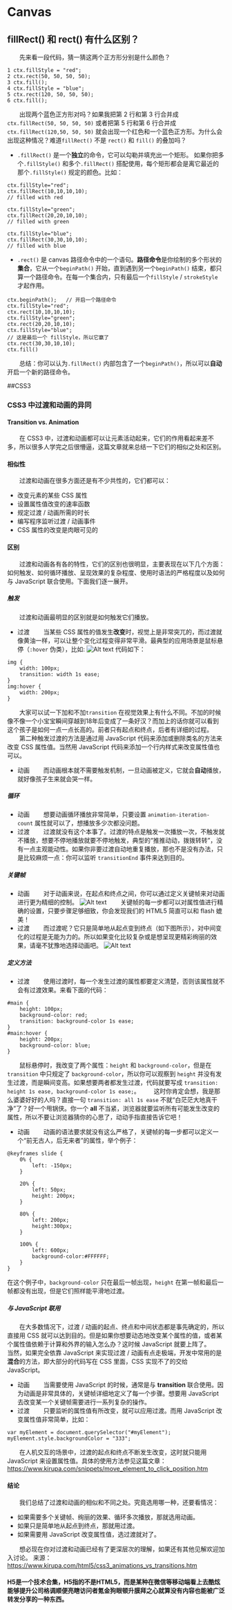 # Canvas
## fillRect() 和 rect() 有什么区别？
&emsp;&emsp;先来看一段代码，猜一猜这两个正方形分别是什么颜色？
```
1 ctx.fillStyle = "red";
2 ctx.rect(50, 50, 50, 50);
3 ctx.fill();
4 ctx.fillStyle = "blue";
5 ctx.rect(120, 50, 50, 50);
6 ctx.fill(); 
```
&emsp;&emsp;出现两个蓝色正方形对吗？如果我把第 2 行和第 3 行合并成 `ctx.fillRect(50, 50, 50, 50)` 或者把第 5 行和第 6 行合并成 `ctx.fillRect(120,50, 50, 50)` 就会出现一个红色和一个蓝色正方形。为什么会出现这种情况？难道`fillRect()` 不是 `rect()` 和 `fill()` 的叠加吗？
- `.fillRect()` 是一个**独立**的命令，它可以勾勒并填充出一个矩形。
如果你把多个`.fillStyle()` 和多个`.fillRect()` 搭配使用，每个矩形都会是离它最近的那个`.fillStyle()` 规定的颜色。比如：
```
ctx.fillStyle="red";
ctx.fillRect(10,10,10,10);  
// filled with red

ctx.fillStyle="green";
ctx.fillRect(20,20,10,10);  
// filled with green

ctx.fillStyle="blue";
ctx.fillRect(30,30,10,10);  
// filled with blue
```
- `.rect()` 是 canvas 路径命令中的一个语句。**路径命令**是你绘制的多个形状的**集合**，它从一个`beginPath()` 开始，直到遇到另一个`beginPath()` 结束，都只算一个路径命令。在每一个集合内，只有最后一个`fillStyle` / `strokeStyle` 才起作用。
```
ctx.beginPath();   // 开启一个路径命令
ctx.fillStyle="red";
ctx.rect(10,10,10,10);
ctx.fillStyle="green";
ctx.rect(20,20,10,10);
ctx.fillStyle="blue";
// 这是最后一个 fillStyle，所以它赢了
ctx.rect(30,30,10,10); 
ctx.fill()
```
&emsp;&emsp;总结：你可以认为`.fillRect()` 内部包含了一个`beginPath()`，所以可以**自动**开启一个新的路径命令。


##CSS3
### CSS3 中过渡和动画的异同
#### Transition vs. Animation
&emsp;&emsp;在 CSS3 中，过渡和动画都可以让元素活动起来，它们的作用看起来差不多，所以很多人学完之后很懵逼，这篇文章就来总结一下它们的相似之处和区别。
#### 相似性
&emsp;&emsp;过渡和动画在很多方面还是有不少共性的，它们都可以：
- 改变元素的某些 CSS 属性
- 设置属性值改变的速率函数
- 规定过渡 / 动画所需的时长
- 编写程序监听过渡 / 动画事件
- CSS 属性的改变是肉眼可见的
#### 区别
&emsp;&emsp;过渡和动画各有各的特性，它们的区别也很明显，主要表现在以下几个方面：如何触发、如何循环播放、呈现效果的复杂程度、使用时语法的严格程度以及如何与 JavaScript 联合使用。下面我们逐一展开。
##### 触发
&emsp;&emsp;过渡和动画最明显的区别就是如何触发它们播放。
- 过渡
&emsp;&emsp;当某些 CSS 属性的值发生**改变**时，视觉上是非常突兀的，而过渡就像黄油一样，可以让整个变化过程变得非常平滑。最典型的应用场景是鼠标悬停（`:hover` 伪类），比如:
![Alt text](./making_smaller_larger.png)
代码如下：
```
img {
	width: 100px;
	transition: width 1s ease;
}
img:hover {
	width: 200px;
}
```
&emsp;&emsp;大家可以试一下加和不加`transition` 在视觉效果上有什么不同。不加的时候像不像一个小宝宝瞬间穿越到18年后变成了一条好汉？而加上的话你就可以看到这个孩子是如何一点一点长高的。前者只有起点和终点，后者有详细的过程。
&emsp;&emsp;第二种触发过渡的方法是通过用 JavaScript 代码来添加或删除类名的方法来改变 CSS 属性值。当然用 JavaScript 代码来添加一个行内样式来改变属性值也可以。
- 动画
&emsp;&emsp;而动画根本就不需要触发机制，一旦动画被定义，它就会**自动**播放，就好像孩子生来就会哭一样。
##### 循环
- 动画
&emsp;&emsp;想要动画循环播放非常简单，只要设置 `animation-iteration-count` 属性就可以了，想播放多少次都没问题。
- 过渡
&emsp;&emsp;过渡就没有这个本事了。过渡的特点是触发一次播放一次，不触发就不播放，想要不停地播放就要不停地触发，典型的“推推动动，拨拨转转”，没有一点主观能动性。如果你非要过渡自动地重复播放，那也不是没有办法，只是比较麻烦一点：你可以监听 `transitionEnd` 事件来达到目的。
##### 关键帧
- 动画
&emsp;&emsp;对于动画来说，在起点和终点之间，你可以通过定义关键帧来对动画进行更为精细的控制。
![Alt text](./start_end_animation.png)
&emsp;&emsp;关键帧的每一步都可以对属性值进行精确的设置，只要步骤足够细致，你会发现我们的 HTML5 简直可以和 flash 媲美！
- 过渡
&emsp;&emsp;而过渡呢？它只是简单地从起点变到终点（如下图所示），对中间变化的过程是无能为力的。所以如果变化比较复杂或是想呈现更精彩绚丽的效果，请毫不犹豫地选择动画吧。
![Alt text](./1545618423956.png)
##### 定义方法
- 过渡
&emsp;&emsp;使用过渡时，每一个发生过渡的属性都要定义清楚，否则该属性就不会有过渡效果。来看下面的代码：
```
#main {
	height: 100px;
	background-color: red;
	transition: background-color 1s ease;
}
#main:hover {
	height: 200px;
	background-color: blue;
}
```
&emsp;&emsp;鼠标悬停时，我改变了两个属性：`height` 和 `background-color`，但是在 `transition` 中只规定了 `background-color`，所以你可以观察到 `height` 并没有发生过渡，而是瞬间变高。如果想要两者都发生过渡，代码就要写成 `transition: height 1s ease, background-color 1s ease;`。
&emsp;&emsp;这时你肯定会想，我是那么婆婆好好的人吗？直接一句 `transition: all 1s ease` 不就“白茫茫大地真干净”了？好一个甩锅侠。你一个 **all** 不当紧，浏览器就要监听所有可能发生改变的属性，所以不要让浏览器猜你的心思了，动动手指直接告诉它吧！
- 动画
&emsp;&emsp;动画的语法要求就没有这么严格了，关键帧的每一步都可以定义一个“前无古人，后无来者”的属性，举个例子：
```
@keyframes slide {
	0% { 
        left: -150px;
    } 
 
    20% { 
        left: 50px; 
        height: 200px;
    } 
 
    80% { 
        left: 200px; 
        height:300px;
    } 
 
    100% { 
        left: 600px; 
        background-color:#FFFFFF;
    } 
}
```
在这个例子中，`background-color` 只在最后一帧出现，`height` 在第一帧和最后一帧都没有出现，但是它们照样能平滑地过渡。

##### 与 JavaScript 联用
&emsp;&emsp;在大多数情况下，过渡 / 动画的起点、终点和中间状态都是事先确定的，所以直接用 CSS 就可以达到目的。但是如果你想要动态地改变某个属性的值，或者某个属性值依赖于计算和外界的输入怎么办？这时候 JavaScript 就要上阵了。
&emsp;&emsp;当然，如果完全依靠  JavaScript  来实现过渡 / 动画有点走极端，开发中常用的是**混合**的方法，即大部分的代码写在 CSS 里面，CSS 实现不了的交给 JavaScript。
- 动画
&emsp;&emsp;当需要使用 JavaScript 的时候，通常是与 **transition** 联合使用。因为动画是非常具体的，关键帧详细地定义了每一个步骤。想要用 JavaScript 去改变某一个关键帧需要进行一系列复杂的操作。
- 过渡
&emsp;&emsp;只要监听的属性值有所改变，就可以应用过渡。而用 JavaScript 改变属性值非常简单，比如：
```
var myElement = document.querySelector("#myElement");
myElement.style.backgroundColor = "333";
```
&emsp;&emsp;在人机交互的场景中，过渡的起点和终点不断发生改变，这时就只能用 JavaScript 来设置属性值。具体的使用方法参见这篇文章：<https://www.kirupa.com/snippets/move_element_to_click_position.htm>
#### 结论
&emsp;&emsp;我们总结了过渡和动画的相似和不同之处。究竟选用哪一种，还要看情况：
- 如果需要多个关键帧、绚丽的效果、循环多次播放，那就选用动画。
- 如果只是简单地从起点到终点，那就用过渡。
- 如果需要用 JavaScript 改变属性值，选过渡就对了。

&emsp;&emsp;想必现在你对过渡和动画已经有了更深层次的理解，如果还有其他见解欢迎加入讨论。
来源：https://www.kirupa.com/html5/css3_animations_vs_transitions.htm









#### H5是一个技术合集，H5指的不是HTML5，而是某种在微信等移动端看上去酷炫能够提升公司格调顺便亮瞎访问者氪金狗眼顿升膜拜之心就算没有内容也能被广泛转发分享的一种东西。
